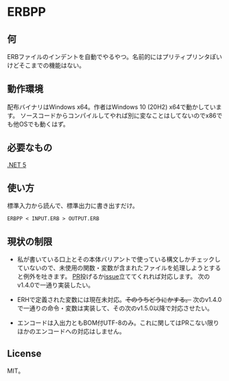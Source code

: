 ﻿# ERBPP

## 何

ERBファイルのインデントを自動でやるやつ。名前的にはプリティプリンタぽいけどそこまでの機能はない。

## 動作環境

配布バイナリはWindows x64。作者はWindows 10 (20H2) x64で動かしています。
ソースコードからコンパイルしてやれば別に変なことはしてないのでx86でも他OSでも動くはず。

## 必要なもの

[.NET 5](https://dotnet.microsoft.com/download/dotnet/5.0)

## 使い方

標準入力から読んで、標準出力に書き出すだけ。

```
ERBPP < INPUT.ERB > OUTPUT.ERB
```

## 現状の制限

- 私が書いている口上とその本体バリアントで使っている構文しかチェックしていないので、未使用の関数・変数が含まれたファイルを処理しようとすると例外を吐きます。
  [PR](https://github.com/whitebell/ERBPP/pulls)投げるか[issue](https://github.com/whitebell/ERBPP/issues)立ててくれれば対応します。
  次のv1.4.0で一通り実装したい。

- ERHで定義された変数には現在未対応。~~そのうちどうにかする。~~
  次のv1.4.0で一通りの命令・変数は実装して、その次のv1.5.0以降で対応させたい。

- エンコードは入出力ともBOM付UTF-8のみ。これに関してはPRこない限りほかのエンコードへの対応はしません。

## License

MIT。
